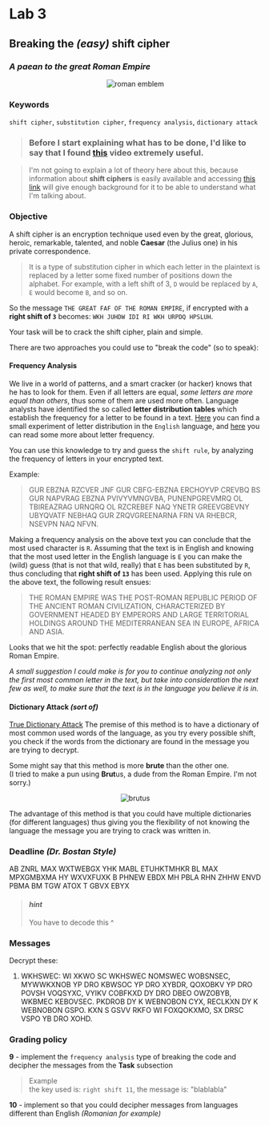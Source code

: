 # Lab 3
## Breaking the *(easy)* **shift cipher**
### *A paean to the great Roman Empire*

<div align="center">

![roman emblem](https://upload.wikimedia.org/wikipedia/commons/thumb/8/83/Vexilloid_of_the_Roman_Empire.svg/320px-Vexilloid_of_the_Roman_Empire.svg.png?1511946932553)

</div>

### Keywords
`shift cipher`, `substitution cipher`, `frequency analysis`, `dictionary attack`

> ### Before I start explaining what has to be done, I'd like to say that I found [this](https://www.youtube.com/watch?v=UkLGHUur8HM) video extremely useful. 

> I'm not going to explain a lot of theory here about this, because information about **shift ciphers** is easily available and accessing [this link](https://www.wikiwand.com/en/Caesar_cipher) will give enough background for it to be able to understand what I'm talking about.

### Objective
A shift cipher is an encryption technique used even by the great, glorious, heroic, remarkable, talented, and noble **Caesar** (the Julius one) in his private correspondence.

> It is a type of substitution cipher in which each letter in the plaintext is replaced by a letter some fixed number of positions down the alphabet. For example, with a left shift of 3, `D` would be replaced by `A`, `E` would become `B`, and so on. 

So the message `THE GREAT FAF OF THE ROMAN EMPIRE`, if encrypted with a **right shift of `3`** becomes: `WKH JUHDW IDI RI WKH URPDQ HPSLUH`.

Your task will be to crack the shift cipher, plain and simple.

There are two approaches you could use to "break the code" (so to speak):

#### Frequency Analysis
We live in a world of patterns, and a smart cracker (or hacker) knows that he has to look for them. Even if all letters are equal, *some letters are more equal than others*, thus some of them are used more often.
Language analysts have identified the so called **letter distribution tables** which establish the frequency for a letter to be found in a text. [Here](https://www.math.cornell.edu/~mec/2003-2004/cryptography/subs/frequencies.html) you can find a small experiment of letter distribution in the `English` language, and [here](https://www.wikiwand.com/en/Letter_frequency) you can read some more about letter frequency.

You can use this knowledge to try and guess the `shift rule`, by analyzing the frequency of letters in your encrypted text. 

Example:
> GUR EBZNA RZCVER JNF GUR CBFG-EBZNA ERCHOYVP CREVBQ BS GUR NAPVRAG EBZNA PVIVYVMNGVBA, PUNENPGREVMRQ OL TBIREAZRAG URNQRQ OL RZCREBEF NAQ YNETR GREEVGBEVNY UBYQVATF NEBHAQ GUR ZRQVGREENARNA FRN VA RHEBCR, NSEVPN NAQ NFVN.

Making a frequency analysis on the above text you can conclude that the most used character is `R`. Assuming that the text is in English and knowing that the most used letter in the English language is `E` you can make the (wild) guess (that is not that wild, really) that `E` has been substituted by `R`, thus concluding that **right shift of `13`** has been used. Applying this rule on the above text, the following result ensues:

> THE ROMAN EMPIRE WAS THE POST-ROMAN REPUBLIC PERIOD OF THE ANCIENT ROMAN CIVILIZATION, CHARACTERIZED BY GOVERNMENT HEADED BY EMPERORS AND LARGE  TERRITORIAL HOLDINGS AROUND THE MEDITERRANEAN SEA IN EUROPE, AFRICA AND ASIA.

Looks that we hit the spot: perfectly readable English about the glorious Roman Empire.

*A small suggestion I could make is for you to continue analyzing not only the first most common letter in the text, but take into consideration the next few as well, to make sure that the text is in the language you believe it is in.*

#### Dictionary Attack *(sort of)*
[True Dictionary Attack](https://www.wikiwand.com/en/Dictionary_attack)
The premise of this method is to have a dictionary of most common used words of the language, as you try every possible shift, you check if the words from the dictionary are found in the message you are trying to decrypt.

Some might say that this method is more **brute** than the other one. <br>
(I tried to make a pun using **Brut**us, a dude from the Roman Empire. I'm not sorry.)
<div align="center">

![brutus](https://www.biography.com/.image/ar_1:1%2Cc_fill%2Ccs_srgb%2Cg_face%2Cq_80%2Cw_300/MTE4MDAzNDEwNDY1NTU1OTgy/marcus-junius-brutus-9229883-1-402.jpg)

</div>

The advantage of this method is that you could have multiple dictionaries (for different languages) thus giving you the flexibility of not knowing the language the message you are trying to crack was written in.


### Deadline *(Dr. Bostan Style)*
AB ZNRL MAX WXTWEBGX YHK MABL ETUHKTMHKR BL MAX MPXGMBXMA HY WXVXFUXK B PHNEW EBDX MH PBLA RHN ZHHW ENVD PBMA BM TGW ATOX T GBVX EBYX


> #### *hint* 
> You have to decode this ^


### Messages
Decrypt these:

1. WKHSWEC: WI XKWO SC WKHSWEC NOMSWEC WOBSNSEC, MYWWKXNOB YP DRO KBWSOC YP DRO XYBDR, QOXOBKV YP DRO POVSH VOQSYXC, VYIKV COBFKXD DY DRO DBEO OWZOBYB, WKBMEC KEBOVSEC. PKDROB DY K WEBNOBON CYX, RECLKXN DY K WEBNOBON GSPO. KXN S GSVV RKFO WI FOXQOKXMO, SX DRSC VSPO YB DRO XOHD.

### Grading policy
**9** - implement the `frequency analysis` type of breaking the code and decipher the messages from the **Task** subsection <br>
> Example <br>
> the key used is: `right shift 11`, the message is: "blablabla" <br>

**10** - implement so that you could decipher messages from languages different than English *(Romanian for example)*<br>
